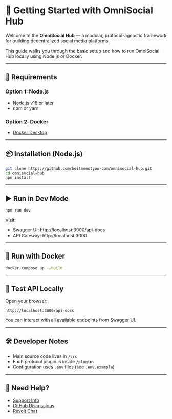 # 🚀 Getting Started with OmniSocial Hub

Welcome to the **OmniSocial Hub** — a modular, protocol-agnostic framework for building decentralized social media platforms.

This guide walks you through the basic setup and how to run OmniSocial Hub locally using Node.js or Docker.

---

## 🧱 Requirements

### Option 1: Node.js
- [Node.js](https://nodejs.org/) v18 or later
- npm or yarn

### Option 2: Docker
- [Docker Desktop](https://www.docker.com/products/docker-desktop/)

---

## 📦 Installation (Node.js)

```bash
git clone https://github.com/beitmenotyou-com/omnisocial-hub.git
cd omnisocial-hub
npm install
```

---

## ▶️ Run in Dev Mode

```bash
npm run dev
```

Visit:

- Swagger UI: http://localhost:3000/api-docs
- API Gateway: http://localhost:3000

---

## 🐳 Run with Docker

```bash
docker-compose up --build
```

---

## 🧪 Test API Locally

Open your browser:

```
http://localhost:3000/api-docs
```

You can interact with all available endpoints from Swagger UI.

---

## 🛠 Developer Notes

- Main source code lives in `/src`
- Each protocol plugin is inside `/plugins`
- Configuration uses `.env` files (see `.env.example`)

---

## 🤝 Need Help?

- [Support Info](https://github.com/beitmenotyou-com/omnisocial-hub/blob/main/SUPPORT.md)
- [GitHub Discussions](https://github.com/beitmenotyou-com/omnisocial-hub/discussions)
- [Revolt Chat](https://rvlt.gg/vxTxbvth)
